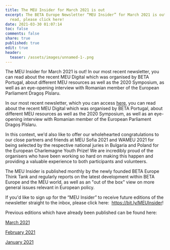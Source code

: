 ```yaml
---
title: The MEU Insider for March 2021 is out
excerpt: The BETA Europe Newsletter “MEU Insider” for March 2021 is out - to
  read, please click here!
date: 2021-03-30 01:07:14
toc: false
comments: false
share: true
published: true
edit: true
header:
  teaser: /assets/images/unnamed-1-.png
---
```



The MEU Insider for March 2021 is out! In our most recent newsletter, you can read about the recent MEU Digital which was organised by BETA Portugal, about different MEU resources as well as the 2020 Symposium, as well as an eye-opening interview with Romanian member of the European Parliament Dragoș Pîslaru.

In our most recent newsletter, which you can access [here](https://mailchi.mp/6308f2dfda30/meu-insider-february-4755398), you can read about the recent MEU Digital which was organised by BETA Portugal, about different MEU resources as well as the 2020 Symposium, as well as an eye-opening interview with Romanian member of the European Parliament Dragoș Pîslaru.

In this context, we'd also like to offer our wholehearted congratulations to our close partners and friends at MEU Sofia 2021 and WAMEU 2021 for being selected by the respective national juries in Bulgaria and Poland for the European Charlemagne Youth Prize! We are incredibly proud of the organisers who have been working so hard on making this happen and providing a valuable experience to both participants and volunteers. 

The MEU Insider is published monthly by the newly founded BETA Europe Think Tank and regularly reports on the latest development within BETA Europe and the MEU world, as well as an "out of the box" view on more general issues relevant in European policy.

If you'd like to sign up for the “MEU Insider” to receive future editions of the newsletter straight to the inbox, please click here:  <https://bit.ly/MEUInsider>!

Previous editions which have already been published can be found here:

[March 2021](https://mailchi.mp/6308f2dfda30/meu-insider-february-4755398)

[February 2021](https://us5.campaign-archive.com/?u=991adf83a05812fffbbbc33dc&id=97f7c9ea3d)

[January 2021](https://us5.campaign-archive.com/?u=991adf83a05812fffbbbc33dc&id=645b7d2ce6)
